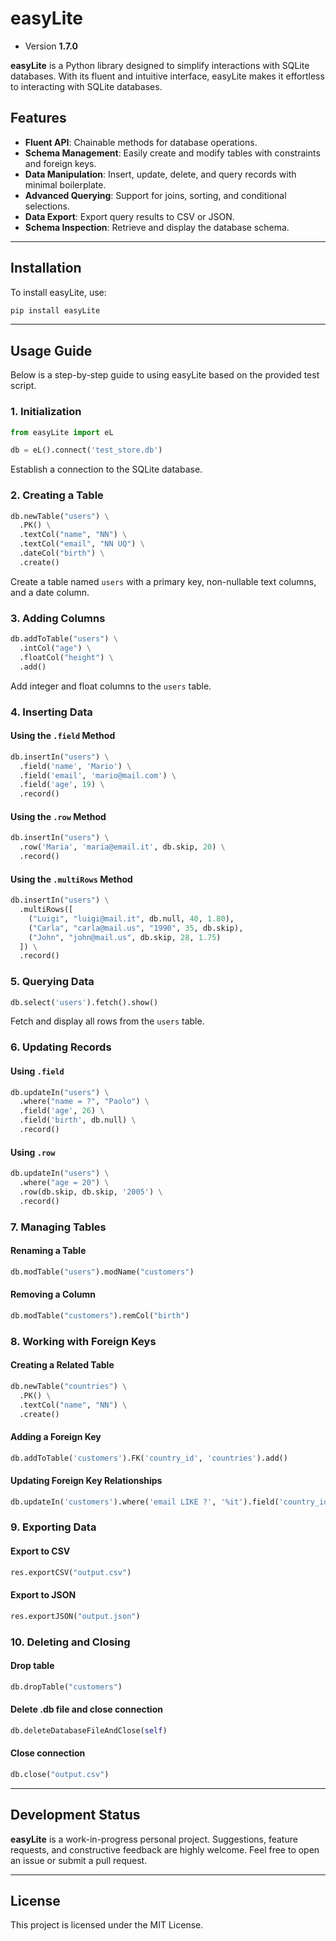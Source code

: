 # easyLite
- Version **1.7.0**

**easyLite** is a Python library designed to simplify interactions with SQLite databases. With its fluent and intuitive interface, easyLite makes it effortless to interacting with SQLite databases.

## Features

- **Fluent API**: Chainable methods for database operations.
- **Schema Management**: Easily create and modify tables with constraints and foreign keys.
- **Data Manipulation**: Insert, update, delete, and query records with minimal boilerplate.
- **Advanced Querying**: Support for joins, sorting, and conditional selections.
- **Data Export**: Export query results to CSV or JSON.
- **Schema Inspection**: Retrieve and display the database schema.

---

## Installation

To install easyLite, use:
```bash
pip install easyLite
```

---

## Usage Guide

Below is a step-by-step guide to using easyLite based on the provided test script.

### 1. Initialization
```python
from easyLite import eL

db = eL().connect('test_store.db')
```
Establish a connection to the SQLite database.

### 2. Creating a Table
```python
db.newTable("users") \
  .PK() \
  .textCol("name", "NN") \
  .textCol("email", "NN UQ") \
  .dateCol("birth") \
  .create()
```
Create a table named `users` with a primary key, non-nullable text columns, and a date column.

### 3. Adding Columns
```python
db.addToTable("users") \
  .intCol("age") \
  .floatCol("height") \
  .add()
```
Add integer and float columns to the `users` table.

### 4. Inserting Data
#### Using the `.field` Method
```python
db.insertIn("users") \
  .field('name', 'Mario') \
  .field('email', 'mario@mail.com') \
  .field('age', 19) \
  .record()
```
#### Using the `.row` Method
```python
db.insertIn("users") \
  .row('Maria', 'maria@email.it', db.skip, 20) \
  .record()
```
#### Using the `.multiRows` Method
```python
db.insertIn("users") \
  .multiRows([
    ("Luigi", "luigi@mail.it", db.null, 40, 1.80),
    ("Carla", "carla@mail.us", "1990", 35, db.skip),
    ("John", "john@mail.us", db.skip, 28, 1.75)
  ]) \
  .record()
```

### 5. Querying Data
```python
db.select('users').fetch().show()
```
Fetch and display all rows from the `users` table.

### 6. Updating Records
#### Using `.field`
```python
db.updateIn("users") \
  .where("name = ?", "Paolo") \
  .field('age', 26) \
  .field('birth', db.null) \
  .record()
```
#### Using `.row`
```python
db.updateIn("users") \
  .where("age = 20") \
  .row(db.skip, db.skip, '2005') \
  .record()
```

### 7. Managing Tables
#### Renaming a Table
```python
db.modTable("users").modName("customers")
```
#### Removing a Column
```python
db.modTable("customers").remCol("birth")
```

### 8. Working with Foreign Keys
#### Creating a Related Table
```python
db.newTable("countries") \
  .PK() \
  .textCol("name", "NN") \
  .create()
```
#### Adding a Foreign Key
```python
db.addToTable('customers').FK('country_id', 'countries').add()
```
#### Updating Foreign Key Relationships
```python
db.updateIn('customers').where('email LIKE ?', '%it').field('country_id', 1).record()
```

### 9. Exporting Data
#### Export to CSV
```python
res.exportCSV("output.csv")
```
#### Export to JSON
```python
res.exportJSON("output.json")
```
### 10. Deleting and Closing
#### Drop table
```python
db.dropTable("customers")
```
#### Delete .db file and close connection
```python
db.deleteDatabaseFileAndClose(self)
```
#### Close connection
```python
db.close("output.csv")
```
---

## Development Status

**easyLite** is a work-in-progress personal project. Suggestions, feature requests, and constructive feedback are highly welcome. Feel free to open an issue or submit a pull request.

---

## License
This project is licensed under the MIT License.

